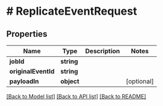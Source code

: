 # # ReplicateEventRequest

## Properties

Name | Type | Description | Notes
------------ | ------------- | ------------- | -------------
**jobId** | **string** |  |
**originalEventId** | **string** |  |
**payloadIn** | **object** |  | [optional]

[[Back to Model list]](../../README.md#models) [[Back to API list]](../../README.md#endpoints) [[Back to README]](../../README.md)
